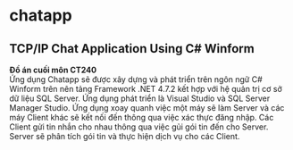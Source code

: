 # chatapp
TCP/IP Chat Application Using C# Winform
---------------------------------------------
<b>Đồ án cuối môn CT240</b>
<BR>
Ứng dụng Chatapp sẽ được xây dựng và phát triển trên ngôn ngữ C# Winform trên nên tảng Framework .NET 4.7.2 kết hợp với hệ quản trị cơ sở dữ liệu SQL Server. Ứng dụng phát triển là Visual Studio và SQL Server Manager Studio.
Ứng dụng xoay quanh việc một máy sẽ làm Server và các máy Client khác sẽ kết nối đến thông qua việc xác thực đăng nhập. Các Client gửi tin nhắn cho nhau thông qua việc gủi gói tin đến cho Server. Server sẽ phân tích gói tin và thực hiện dịch vụ cho các Client.
